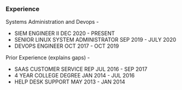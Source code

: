 
### Experience

Systems Administration and Devops - 

- SIEM ENGINEER II                                      DEC 2020 - PRESENT
- SENIOR LINUX SYSTEM ADMINISTRATOR	                  	SEP 2019 - JULY 2020
- DEVOPS ENGINEER                                       OCT 2017 - OCT 2019

Prior Experience (explains gaps) -

- SAAS CUSTOMER SERVICE REP                             JUL 2016 - SEP 2017
- 4 YEAR COLLEGE DEGREE                                 JAN 2014 - JUL 2016
- HELP DESK SUPPORT                                     MAY 2013 - JAN 2014
